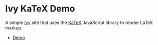# Ivy KaTeX Demo

[1]: https://github.com/dmulholl/ivy
[2]: https://katex.org
[3]: http://www.dmulholl.com/demos/katex/

A simple [Ivy][1] site that uses the [KaTeX][2] JavaScript library to render LaTeX markup.

* [Demo][3]
